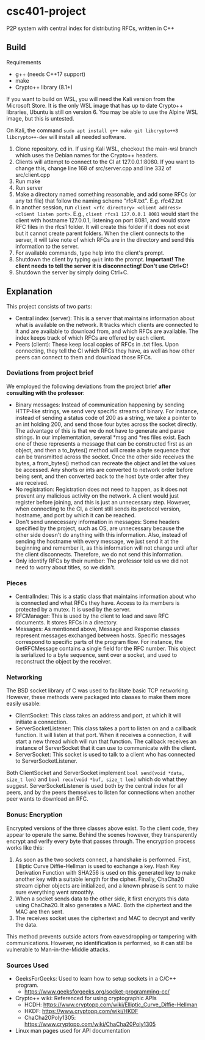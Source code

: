# csc401-project

P2P system with central index for distributing RFCs, written in C++

## Build

Requirements
* g++ (needs C++17 support)
* make
* Crypto++ library (8.1+)

If you want to build on WSL, you will need the Kali version from the Microsoft Store. It is the only
WSL image that has up to date Crypto++ libraries, Ubuntu is still on version 6. You may be able to use
the Alpine WSL image, but this is untested.

On Kali, the command `sudo apt install g++ make git libcrypto++8 libcrypto++-dev` will install all needed
software.

1. Clone repository. cd in. If using Kali WSL, checkout the main-wsl branch which uses the Debian names for the
Crypto++ headers.
3. Clients will attempt to connect to the CI at 127.0.0.1:8080. If you want to change this,
change line 168 of src/server.cpp and line 332 of src/client.cpp
3. Run make
4. Run server
5. Make a directory named something reasonable, and add some RFCs (or any txt file) that follow the
naming scheme "rfc#.txt". E.g. rfc42.txt
7. In another session, run `client <rfc directory> <client address> <client listen port>`. E.g.,
`client rfcs1 127.0.0.1 8081` would start the client with hostname 127.0.0.1, listening on port
8081, and would store RFC files in the rfcs1 folder. It will create this folder if it does not exist
but it cannot create parent folders. When the client connects to the server, it will take note of which
RFCs are in the directory and send this information to the server.
6. For available commands, type help into the client's prompt.
7. Shutdown the client by typing `quit` into the prompt. **Important! The client needs to tell the server**
**it is disconnecting! Don't use Ctrl+C!**
9. Shutdown the server by simply doing Ctrl+C.

## Explanation

This project consists of two parts:

* Central index (server): This is a server that maintains information about what is available on the network.
It tracks which clients are connected to it and are available to download from, and which RFCs are
available. The index keeps track of which RFCs are offered by each client.
* Peers (client): These keep local copies of RFCs in .txt files. Upon connecting, they tell the CI which RFCs they have,
as well as how other peers can connect to them and download those RFCs.

### Deviations from project brief

We employed the following deviations from the project brief **after consulting with the professor**:

* Binary messages: Instead of communication happening by sending HTTP-like strings, we send very specific
streams of binary. For instance, instead of sending a status code of 200 as a string, we take a pointer to
an int holding 200, and send those four bytes across the socket directly. The advantage of this is that we
do not have to generate and parse strings. In our implementation, several \*msg and \*res files exist. Each one
of these represents a message that can be constructed first as an object, and then a to_bytes() method will create
a byte sequence that can be transmitted across the socket. Once the other side receives the bytes, a from_bytes()
method can recreate the object and let the values be accessed. Any shorts or ints are converted to network order
before being sent, and then converted back to the host byte order after they are received.
* No registration: Registration does not need to happen, as it does not prevent any malicious activity on the network.
A client would just register before joining, and this is just an unnecessary step. However, when connecting to the CI,
a client still sends its protocol version, hostname, and port by which it can be reached.
* Don't send unnecessary information in messages: Some headers specified by the project, such as OS, are unnecessary
because the other side doesn't do anything with this information. Also, instead of sending the hostname with every
message, we just send it at the beginning and remember it, as this information will not change until after the client
disconnects. Therefore, we do not send this information.
* Only identify RFCs by their number: The professor told us we did not need to worry about titles, so we didn't.

### Pieces

* CentralIndex: This is a static class that maintains information about who is connected and what RFCs they have.
Access to its members is protected by a mutex. It is used by the server.
* RFCManager: This is used by the client to load and save RFC documents. It stores RFCs in a directory.
* Messages: As mentioned above, Message and Response classes represent messages exchanged between hosts. Specific
messages correspond to specific parts of the program flow. For instance, the GetRFCMessage contains a single field
for the RFC number. This object is serialized to a byte sequence, sent over a socket, and used to reconstruct the
object by the receiver.

### Networking

The BSD socket library of C was used to facilitate basic TCP networking. However, these methods were packaged into classes
to make them more easily usable:

* ClientSocket: This class takes an address and port, at which it will initiate a connection.
* ServerSocketListener: This class takes a port to listen on and a callback function. It will listen at that port. When it
receives a connection, it will start a new thread which will run that function. The callback receives an instance of
ServerSocket that it can use to communicate with the client.
* ServerSocket: This socket is used to talk to a client who has connected to ServerSocketListener.

Both ClientSocket and ServerSocket implement `bool send(void *data, size_t len)` and `bool recv(void *buf, size_t len)` which
do what they suggest. ServerSocketListener is used both by the central index for all peers, and by the peers themselves to listen
for connections when another peer wants to download an RFC.

### Bonus: Encryption

Encrypted versions of the three classes above exist. To the client code, they appear to operate the same. Behind the scenes however,
they transparently encrypt and verify every byte that passes through. The encryption process works like this:

1. As soon as the two sockets connect, a handshake is performed. First, Elliptic Curve Diffie-Hellman is used to exchange a key.
Hash Key Derivation Function with SHA256 is used on this generated key to make another key with a suitable length for the cipher.
Finally, ChaCha20 stream cipher objects are initialized, and a known phrase is sent to make sure everything went smoothly.
2. When a socket sends data to the other side, it first encrypts this data using ChaCha20. It also generates a MAC. Both the
ciphertext and the MAC are then sent.
3. The receives socket uses the ciphertext and MAC to decrypt and verify the data.

This method prevents outside actors from eavesdropping or tampering with communications. However, no identification is performed,
so it can still be vulnerable to Man-in-the-Middle attacks.

### Sources Used

* GeeksForGeeks: Used to learn how to setup sockets in a C/C++ program.
  * https://www.geeksforgeeks.org/socket-programming-cc/
* Crypto++ wiki: Referenced for using cryptographic APIs
  * HCDH: https://www.cryptopp.com/wiki/Elliptic_Curve_Diffie-Hellman
  * HKDF: https://www.cryptopp.com/wiki/HKDF
  * ChaCha20Poly1305: https://www.cryptopp.com/wiki/ChaCha20Poly1305
* Linux man pages used for API documentation
